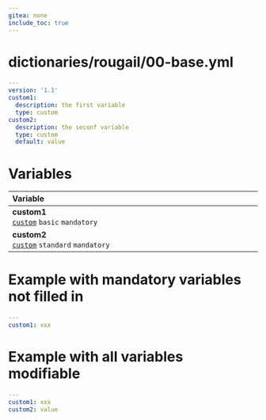 ```yaml
---
gitea: none
include_toc: true
---
```

# dictionaries/rougail/00-base.yml

```yaml
---
version: '1.1'
custom1:
  description: the first variable
  type: custom
custom2:
  description: the seconf variable
  type: custom
  default: value
```
# Variables

| Variable&nbsp;&nbsp;&nbsp;&nbsp;&nbsp;&nbsp;&nbsp;&nbsp;&nbsp;&nbsp;&nbsp;&nbsp;&nbsp;&nbsp;&nbsp;&nbsp;&nbsp;&nbsp;&nbsp;&nbsp;&nbsp;&nbsp;&nbsp;&nbsp;&nbsp;&nbsp;&nbsp;&nbsp;&nbsp;&nbsp;&nbsp;&nbsp;&nbsp;&nbsp;&nbsp;&nbsp;&nbsp;&nbsp;&nbsp;&nbsp;&nbsp;&nbsp;&nbsp;&nbsp;&nbsp;&nbsp;&nbsp;&nbsp;&nbsp;&nbsp;&nbsp;&nbsp;&nbsp;&nbsp;&nbsp;&nbsp;&nbsp;&nbsp;&nbsp;&nbsp;&nbsp;&nbsp;&nbsp;&nbsp;&nbsp;&nbsp;&nbsp;&nbsp;&nbsp;&nbsp;&nbsp;&nbsp;&nbsp;&nbsp;&nbsp;&nbsp;&nbsp;&nbsp;&nbsp;&nbsp;&nbsp;&nbsp;&nbsp;&nbsp;&nbsp;&nbsp;&nbsp;&nbsp;&nbsp;&nbsp;&nbsp;&nbsp;&nbsp;&nbsp;&nbsp;&nbsp;&nbsp;&nbsp;   | Description&nbsp;&nbsp;&nbsp;&nbsp;&nbsp;&nbsp;&nbsp;&nbsp;&nbsp;&nbsp;&nbsp;&nbsp;&nbsp;&nbsp;&nbsp;&nbsp;&nbsp;&nbsp;&nbsp;&nbsp;&nbsp;&nbsp;&nbsp;&nbsp;&nbsp;&nbsp;&nbsp;&nbsp;&nbsp;&nbsp;&nbsp;&nbsp;&nbsp;&nbsp;&nbsp;&nbsp;&nbsp;&nbsp;&nbsp;&nbsp;&nbsp;&nbsp;&nbsp;&nbsp;&nbsp;&nbsp;&nbsp;&nbsp;&nbsp;&nbsp;&nbsp;&nbsp;&nbsp;&nbsp;&nbsp;&nbsp;&nbsp;&nbsp;&nbsp;&nbsp;&nbsp;&nbsp;&nbsp;&nbsp;&nbsp;&nbsp;&nbsp;&nbsp;&nbsp;&nbsp;&nbsp;&nbsp;&nbsp;&nbsp;&nbsp;&nbsp;&nbsp;&nbsp;&nbsp;&nbsp;&nbsp;&nbsp;&nbsp;&nbsp;&nbsp;&nbsp;&nbsp;&nbsp;&nbsp;&nbsp;&nbsp;&nbsp;&nbsp;&nbsp;&nbsp;   |
|------------------------------------------------------------------------------------------------------------------------------------------------------------------------------------------------------------------------------------------------------------------------------------------------------------------------------------------------------------------------------------------------------------------------------------------------------------------------------------------------------------------------------------------------------------------------------------------------------------------------|---------------------------------------------------------------------------------------------------------------------------------------------------------------------------------------------------------------------------------------------------------------------------------------------------------------------------------------------------------------------------------------------------------------------------------------------------------------------------------------------------------------------------------------------------------------------------------------------------------|
| **custom1**<br/>[`custom`](https://rougail.readthedocs.io/en/latest/variable.html#variables-types) `basic` `mandatory`                                                                                                                                                                                                                                                                                                                                                                                                                                                                                                 | The first variable.                                                                                                                                                                                                                                                                                                                                                                                                                                                                                                                                                                                     |
| **custom2**<br/>[`custom`](https://rougail.readthedocs.io/en/latest/variable.html#variables-types) `standard` `mandatory`                                                                                                                                                                                                                                                                                                                                                                                                                                                                                              | The seconf variable.<br/>**Default**: value                                                                                                                                                                                                                                                                                                                                                                                                                                                                                                                                                             |


# Example with mandatory variables not filled in

```yaml
---
custom1: xxx
```
# Example with all variables modifiable

```yaml
---
custom1: xxx
custom2: value
```
